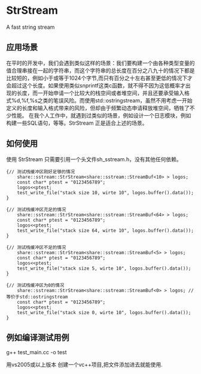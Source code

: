 # StrStream
A fast string stream

## 应用场景 ## 
在平时的开发中，我们会遇到类似这样的场景：我们要构建一个由各种类型变量的值合理串接在一起的字符串，而这个字符串的总长度在百分之八九十的情况下都是比较短的，例如小于或等于1024个字节,而只有百分之十左右甚至更低的情况下才会超过这个长度。如果使用类似snprintf这类c函数，就不得不因为这低概率才出现的长度，而一开始申请一个比较大的栈空间或者堆空间，并且还要承受输入格式%d,%f,%s之类的笔误风险。而使用std::ostringstream，虽然不用考虑一开始定义的长度和输入格式带来的风险，但却由于频繁动态申请释放堆空间，牺牲了不少性能。 在我个人工作中，就遇到过类似的场景，例如设计一个日志模块，例如构建一些SQL语句，等等。StrStream 正是适合上述的场景。


## 如何使用 ##
使用 StrStream 只需要引用一个头文件sh_sstream.h，没有其他任何依赖。

    {// 测试栈缓冲区刚好足够的情况
        share::sstream::StrStream<share::sstream::StreamBuf<10> > logos;
        const char* ptest = "0123456789";
        logos<<ptest;
        test_write_file("stack size 10, wirte 10", logos.buffer().data());
    }

    {// 测试栈缓冲区充足的情况
        share::sstream::StrStream<share::sstream::StreamBuf<64> > logos;
        const char* ptest = "0123456789";
        logos<<ptest;
        test_write_file("stack size 64, wirte 10", logos.buffer().data());
    }

    {// 测试栈缓冲区不足的情况
        share::sstream::StrStream<share::sstream::StreamBuf<5> > logos;
        const char* ptest = "0123456789";
        logos<<ptest;
        test_write_file("stack size 5, wirte 10", logos.buffer().data());
    }

    {// 测试栈缓冲区为0的情况
        share::sstream::StrStream<share::sstream::StreamBuf<0> > logos; // 等价于std::ostringstream
        const char* ptest = "0123456789";
        logos<<ptest;
        test_write_file("stack size 0, wirte 10", logos.buffer().data());
    }


## 例如编译测试用例 ##
g++ test_main.cc -o test

用vs2005或以上版本 创建一个vc++项目,把文件添加进去就能使用.
